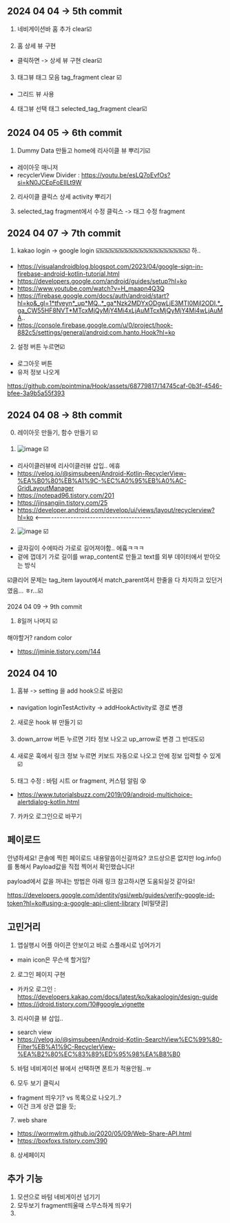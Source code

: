 2024 04 04 -> 5th commit
-

1. 네비게이션바 홈 추가 clear☑️
    
2. 홈 상세 뷰 구현
- 클릭하면 -> 상세 뷰 구현 clear☑️


3. 태그뷰 태그 모음 tag_fragment  clear ☑️
- 그리드 뷰 사용

4. 태그뷰 선택 태그 selected_tag_fragment clear☑️


2024 04 05 -> 6th commit
-

1. Dummy Data 만들고 home에 리사이클 뷰 뿌리기☑️
- 레이아웃 매니저
- recyclerView Divider : https://youtu.be/esLQ7oEvfOs?si=kN0JCEpFoEIILt9W

2. 리사이클 클릭스 상세 activity 뿌리기

3. selected_tag fragment에서 수정 클릭스 -> 태그 수정 fragment 


2024 04 07 -> 7th commit
-

1. kakao login -> google login ☑️☑️☑️☑️☑️☑️☑️☑️☑️☑️☑️☑️☑️☑️☑️☑️☑️☑️☑️ 하..
- https://visualandroidblog.blogspot.com/2023/04/google-sign-in-firebase-android-kotlin-tutorial.html
- https://developers.google.com/android/guides/setup?hl=ko
- https://www.youtube.com/watch?v=H_maapn4Q3Q
- https://firebase.google.com/docs/auth/android/start?hl=ko&_gl=1*tfveyn*_up*MQ..*_ga*Nzk2MDYxODgwLjE3MTI0MjI2ODI.*_ga_CW55HF8NVT*MTcxMjQyMjY4Mi4xLjAuMTcxMjQyMjY4Mi4wLjAuMA..
- https://console.firebase.google.com/u/0/project/hook-882c5/settings/general/android:com.hanto.Hook?hl=ko


2. 설정 버튼 누르면☑️
- 로그아웃 버튼
- 유저 정보 나오게

https://github.com/pointmina/Hook/assets/68779817/14745caf-0b3f-4546-bfee-3a9b5a55f393

2024 04 08 -> 8th commit
-

0. 레이아웃 만들기, 함수 만들기 ☑️

2. ![image](https://github.com/pointmina/Hook/assets/68779817/8252ed3e-6185-425f-b675-a1a82247cad5)   ☑️
- 리사이클러뷰에 리사이클러뷰 삽입.. 에휴
- https://velog.io/@simsubeen/Android-Kotlin-RecyclerView-%EA%B0%80%EB%A1%9C-%EC%A0%95%EB%A0%AC-GridLayoutManager
- https://notepad96.tistory.com/201
- https://jinsangjin.tistory.com/25
- https://developer.android.com/develop/ui/views/layout/recyclerview?hl=ko <---------------------------------------


2. ![image](https://github.com/pointmina/Hook/assets/68779817/6ea96baf-456a-4a62-ad78-0b48cf506f49) ☑️
- 글자길이 수에따라 가로로 길어져야함.. 에흌ㅋㅋㅋ
- 겉에 껍데기 가로 길이를 wrap_content로 만들고 text를 외부 데이터에서 받아오는 방식

☑️클리어 문제는 tag_item layout에서 match_parent여서 한줄을 다 차지하고 있던거였음... ㅎr...☑️

2024 04 09 -> 9th commit

1. 8일꺼 나머지 ☑️

해야할거? random color 
- https://jminie.tistory.com/144

2024 04 10
-

1) 홈뷰 -> setting 을 add hook으로 바꿈☑️
- navigation loginTestActivity -> addHookActivity로 경로 변경
  
2) 새로운 hook 뷰 만들기 ☑️
   
3) down_arrow 버튼 누르면 기타 정보 나오고 up_arrow로 변경 그 반대도☑️


5) 새로운 훅에서 링크 정보 누르면 키보드 자동으로 나오고 안에 정보 입력할 수 있게☑️
   
6) 태그 수정 : 바텀 시트 or fragment, 커스텀 알림 😵
- https://www.tutorialsbuzz.com/2019/09/android-multichoice-alertdialog-kotlin.html

7) 카카오 로그인으로 바꾸기


페이로드
-
안녕하세요! 콘솔에 찍힌 페이로드 내용말씀이신걸까요? 코드상으론 없지만 log.info()를 통해서 Payload값을 직접 찍어서 확인했습니다!

payload에서 값을 꺼내는 방법은 아래 링크 참고하시면 도움되실것 같아요!

https://developers.google.com/identity/gsi/web/guides/verify-google-id-token?hl=ko#using-a-google-api-client-library [비밀댓글]



고민거리
-

1. 앱실행시 어플 아이콘 안보이고 바로 스플래시로 넘어가기
- main icon은 무슨색 할거임?

2. 로그인 페이지 구현
- 카카오 로그인 : https://developers.kakao.com/docs/latest/ko/kakaologin/design-guide
- https://jdroid.tistory.com/10#google_vignette
    
3. 리사이클 뷰 삽입..
- search view
- https://velog.io/@simsubeen/Android-Kotlin-SearchView%EC%99%80-Filter%EB%A1%9C-RecyclerView-%EA%B2%80%EC%83%89%ED%95%98%EA%B8%B0

5. 바텀 네비게이션 뷰에서 선택하면 폰트가 적용안됨..ㅠ

6. 모두 보기 클릭시
- fragment 띄우기? vs 목록으로 나오기..?
- 이건 크게 상관 없을 듯;

7. web share
- https://wormwlrm.github.io/2020/05/09/Web-Share-API.html
- https://boxfoxs.tistory.com/390

8. 상세페이지

추가 기능 
-

1. 모션으로 바텀 네비게이션 넘기기
2. 모두보기 fragment띄울때 스무스하게 띄우기
3.  

